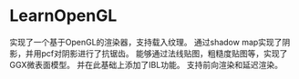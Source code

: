 # LearnOpenGL
实现了一个基于OpenGL的渲染器，支持载入纹理。
通过shadow map实现了阴影，并用pcf对阴影进行了抗锯齿。
能够通过法线贴图，粗糙度贴图等，实现了GGX微表面模型。
并在此基础上添加了IBL功能。
支持前向渲染和延迟渲染。

